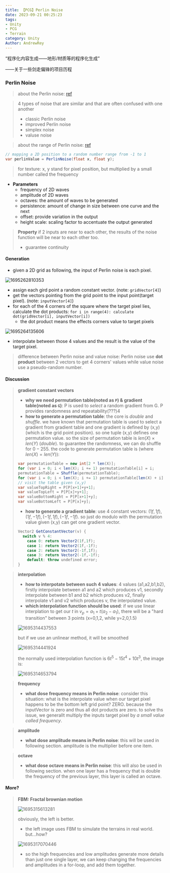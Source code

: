 ```yaml
---
title: 【PCG】Perlin Noise
date: 2023-09-21 00:25:23
tags:
- Unity
- PCG
- Terrain
category: Unity
Author: AndrewRey
---
```

“程序化内容生成——地形/材质等的程序化生成”

——关于一些剑走偏锋的项目历程

<!--more-->

### Perlin Noise

> about the Perlin noise: [ref](https://rtouti.github.io/graphics/perlin-noise-algorithm)

> 4 types of noise that are similar and that are often confused with one another
>
> - classic Perlin noise
> - improved Perlin noise
> - simplex noise
> - valuse noise

> about the range of Perlin noise: [ref](https://digitalfreepen.com/2017/06/20/range-perlin-noise.html)

```csharp
// mapping a 2D position to a random number range from -1 to 1
var perlinValue = PerlinNoise(float x, float y);
```

> for texture: x, y stand for pixel position, but multiplied by a small number called the frequency

- **Parameters**
  - frequency of 2D waves
  - amplitude of 2D waves
  - octaves: the amount of waves to be generated
  - persistence: amount of change in size between one curve and the next
  - offset: provide variation in the output
  - height scale: scaling factor to accentuate the output generated

> **Property**
> if 2 inputs are near to each other, the results of the noise function will be near to each other too.
>
> - guarantee continuity

#### Generation

- given a 2D grid as following, the input of Perlin noise is each pixel.

![1695262810353](1695262810353.png)

- assign each gird point a random constant vector. (note: `gridVector[4]`)
- get the vectors pointing from the grid point to the input point(target pixel). (note: `inputVector[4]`)
- for each of the 4 corners of the square where the target pixel lies, calculate the dot products: `for i in range(4): calculate dot(gridVector[i], inputVector[i])`
  - the dot product means the effects corners value to target pixels

![1695264135606](1695264135606.png)

- interpolate between those 4 values and the result is the value of the target pixel.

> difference between Perlin noise and value noise:
> Perlin noise use **dot product** between 2 vectors to get 4 corners' values while value noise use a pseudo-random number.

#### Discussion

> **gradient constant vectors**
>
> - **why we need permutation table(noted as `P`) & gradient table(noted as `G`)**: P is used to *select* a random gradient from G. P provides randomness and repeatability(???)4
> - **how to generate a permutation table**: the core is *double* and *shuffle*. we have known that permutation table is used to select a gradient from gradient table and one gradient is defined by (x,y) (which is the grid point position). so one tuple (x,y) defines one permutation value. so the size of permutation table is $len(X)\times len(Y)$ (*double*). to guarantee the randomness, we can do shuffle for $0-255$. the code to generate permutation table is (where $len(X) = len(Y)$):
>
> ```csharp
> var permutationTable = new int[2 * len(X)];
> for (var i = 0; i < len(X); i += 1) permutationTable[i] = i;
> permutationTable = Shuffle(permutationTable);
> for (var i = 0; i < len(X); i += 1) permutationTable[len(X) + i] = permutationTable[i];
> // visit the table given (x,y)
> var valueTopRight = P[P[x+1]+y+1];
> var valueTopLeft = P[P[x]+y+1];
> var valueBottomRight = P[P[x+1]+y];
> var valueBottomLeft = P[P[x]+y];
> ```
>
> - **how to generate a gradient table**: use 4 constant vectors: $(1f,1f), (1f, -1f), (-1f, 1f), (-1f, -1f)$. so just do modulo with the permutation value given (x,y) can get one gradient vector.
>
> ```csharp
> Vector2 GetConstantVector(v) {
>   switch v % 4:
>     case 0: return Vector2(1f,1f);
>     case 1: return Vector2(1f,-1f);
>     case 2: return Vector2(-1f,1f);
>     case 3: return Vector2(-1f,-1f);
>     default: throw undefined error;
> }
> ```

> **interpolation**
>
> - **how to interpotate between such 4 values**: 4 values (a1,a2,b1,b2), firstly interpolate between a1 and a2 which produces v1, secondly interpolate between b1 and b2 which produces v2, finally interpolate v1 and v2 which produces v, the interpolated value.
> - **which interpolation function should be used**: if we use linear interplation to get our $t$ in $v_p = a_1 + t (a_2 - a_1)$, there will be a "hard transition" between 3 points (x=0,1,2, while y=2,0,1.5)
>
> ![1695314437553](1695314437553.png)
>
> but if we use an unlinear method, it will be smoothed
>
> ![1695314441924](1695314441924.png)
>
> the normally used interpolation function is $6t^5 - 15t^4 + 10t^3$, the image is:
>
> ![1695314653794](1695314653794.png)

> **frequency**
>
> - **what dose frequency means in Perlin noise**: consider this situation: what is the interpolate value when our target pixel happens to be the bottom left grid point? ZERO. because the inputVector is zero and thus all dot products are zero. to solve ths issue, we generallt multiply the inputs target pixel by *a small value called frequency*.

> **amplitude**
>
> - **what dose amplitude means in Perlin noise**: this will be used in following section. amplitude is the multiplier before one item.

> **octave**
>
> - **what dose octave means in Perlin noise**: this will also be used in following section. when one layer has a frequency that is double the frequency of the previous layer, this layer is called an octave.

#### More?

> **FBM: Fractal brownian motion**
>
> ![1695315613281](1695315613281.png)
>
> obviously, the left is better.
>
> - the left image uses FBM to simulate the terrains in real world. but...how?
>
> ![1695317070446](1695317070446.png)
>
> - so the high frequencies and low amplitudes generate more details than just one single layer, we can keep changing the frequencies and amplitudes in a for-loop, and add them together.
